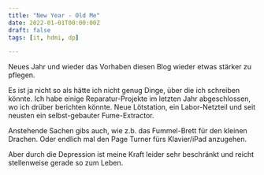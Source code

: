 ```yaml
---
title: "New Year - Old Me"
date: 2022-01-01T00:00:00Z
draft: false
tags: [it, hdmi, dp]

---
```


Neues Jahr und wieder das Vorhaben diesen Blog wieder etwas stärker zu pflegen. 

Es ist ja nicht so als hätte ich nicht genug Dinge, über die ich schreiben könnte. Ich habe einige Reparatur-Projekte im letzten Jahr abgeschlossen, wo ich drüber berichten könnte. Neue Lötstation, ein Labor-Netzteil und seit neusten ein selbst-gebauter Fume-Extractor. 

Anstehende Sachen gibs auch, wie z.b. das Fummel-Brett für den kleinen Drachen. Oder endlich mal den Page Turner fürs Klavier/iPad anzugehen.

Aber durch die Depression ist meine Kraft leider sehr beschränkt und reicht stellenweise gerade so zum Leben.
